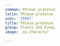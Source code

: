 ```yaml
---
common: Phleum pratense
latin: Phleum pratense
ncbi: '15957'
title: Phleum pratense
group: Plants and Fungi
image: .na.character

---
```

